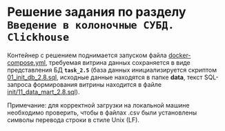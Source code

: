 # Решение задания по разделу ```Введение в колоночные СУБД. Clickhouse```

Контейнер с решением поднимается запуском файла [docker-compose.yml](docker-compose.yml), требуемая витрина данных сохраняется в виде представления БД **```task_2.5```** (база данных инициализируется скриптом [01_init_db_2.8.sql](init/01_init_db_2.8.sql), исходные данные находятся в папке **data**, текст SQL-запроса формирования витрины находится в файле [init/11_data_mart_2.8.sql](init/11_data_mart_2.8.sql)).

Примечание: для корректной загрузки на локальной машине необходимо проверить, чтобы в файлах .csv были установлены символы перевода строки в стиле Unix (LF).
